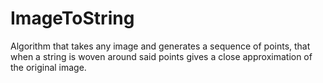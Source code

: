 # ImageToString
Algorithm that takes any image and generates a sequence of points, that when a string is woven around said points gives a close approximation of the original image.
